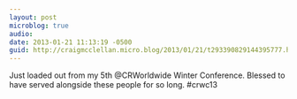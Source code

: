 ```yaml
---
layout: post
microblog: true
audio: 
date: 2013-01-21 11:13:19 -0500
guid: http://craigmcclellan.micro.blog/2013/01/21/t293390829144395777.html
---
```

Just loaded out from my 5th @CRWorldwide Winter Conference. Blessed to have served alongside these people for so long. #crwc13
